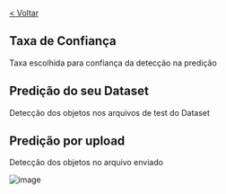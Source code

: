 [< Voltar](/README.md)

## Taxa de Confiança
  Taxa escolhida para confiança da detecção na predição
   
## Predição do seu Dataset
  Detecção dos objetos nos arquivos de test do Dataset
 
## Predição por upload
  Detecção dos objetos no arquivo enviado

![image](https://user-images.githubusercontent.com/20934770/153326935-2ca28464-b205-4aa6-93ff-0f4412f7b2ee.png)
